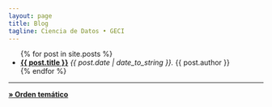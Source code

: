 ```yaml
---
layout: page
title: Blog
tagline: Ciencia de Datos • GECI
---
```


<ul>
  {% for post in site.posts %}
    <li>
      <b><a href="{{ post.url }}">{{ post.title }}</a></b>
      <i>{{ post.date | date_to_string }}.</i> {{ post.author }}
    </li>
  {% endfor %}
</ul>

---

<b><a href="/blog/temas">» Orden temático</a></b>
